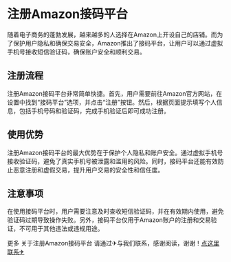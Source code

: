 # 注册Amazon接码平台

随着电子商务的蓬勃发展，越来越多的人选择在Amazon上开设自己的店铺。而为了保护用户隐私和确保交易安全，Amazon推出了接码平台，让用户可以通过虚拟手机号接收短信验证码，确保账户安全和顺利交易。

## 注册流程

注册Amazon接码平台非常简单快捷。首先，用户需要前往Amazon官方网站，在设置中找到“接码平台”选项，并点击“注册”按钮。然后，根据页面提示填写个人信息，包括手机号码和验证码，完成手机验证后即可成功注册。

## 使用优势

注册Amazon接码平台的最大优势在于保护个人隐私和账户安全。通过虚拟手机号接收验证码，避免了真实手机号被泄露和滥用的风险。同时，接码平台还能有效防止恶意注册和虚假交易，提升用户交易的安全性和信任度。

## 注意事项

在使用接码平台时，用户需要注意及时查收短信验证码，并在有效期内使用，避免验证码过期导致操作失败。另外，接码平台仅用于Amazon账户的注册和交易验证，不可用于其他违法或违规用途。

更多 关于注册Amazon接码平台 请通过✈与我们联系，感谢阅读，谢谢！[点这里联系✈](https://d.k02.cc)